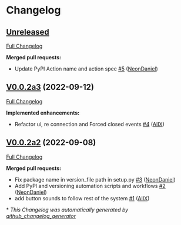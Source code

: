 # Changelog

## [Unreleased](https://github.com/OpenVoiceOS/ovos-PHAL-plugin-gui-network-client/tree/HEAD)

[Full Changelog](https://github.com/OpenVoiceOS/ovos-PHAL-plugin-gui-network-client/compare/V0.0.2a3...HEAD)

**Merged pull requests:**

- Update PyPI Action name and action spec [\#5](https://github.com/OpenVoiceOS/ovos-PHAL-plugin-gui-network-client/pull/5) ([NeonDaniel](https://github.com/NeonDaniel))

## [V0.0.2a3](https://github.com/OpenVoiceOS/ovos-PHAL-plugin-gui-network-client/tree/V0.0.2a3) (2022-09-12)

[Full Changelog](https://github.com/OpenVoiceOS/ovos-PHAL-plugin-gui-network-client/compare/V0.0.2a2...V0.0.2a3)

**Implemented enhancements:**

- Refactor ui, re connection and Forced closed events [\#4](https://github.com/OpenVoiceOS/ovos-PHAL-plugin-gui-network-client/pull/4) ([AIIX](https://github.com/AIIX))

## [V0.0.2a2](https://github.com/OpenVoiceOS/ovos-PHAL-plugin-gui-network-client/tree/V0.0.2a2) (2022-09-08)

[Full Changelog](https://github.com/OpenVoiceOS/ovos-PHAL-plugin-gui-network-client/compare/d6c422592d546db624963b4d0f0f7eaab92191a4...V0.0.2a2)

**Merged pull requests:**

- Fix package name in version\_file path in setup.py [\#3](https://github.com/OpenVoiceOS/ovos-PHAL-plugin-gui-network-client/pull/3) ([NeonDaniel](https://github.com/NeonDaniel))
- Add PyPI and versioning automation scripts and workflows [\#2](https://github.com/OpenVoiceOS/ovos-PHAL-plugin-gui-network-client/pull/2) ([NeonDaniel](https://github.com/NeonDaniel))
- add button sounds to follow rest of the system [\#1](https://github.com/OpenVoiceOS/ovos-PHAL-plugin-gui-network-client/pull/1) ([AIIX](https://github.com/AIIX))



\* *This Changelog was automatically generated by [github_changelog_generator](https://github.com/github-changelog-generator/github-changelog-generator)*
